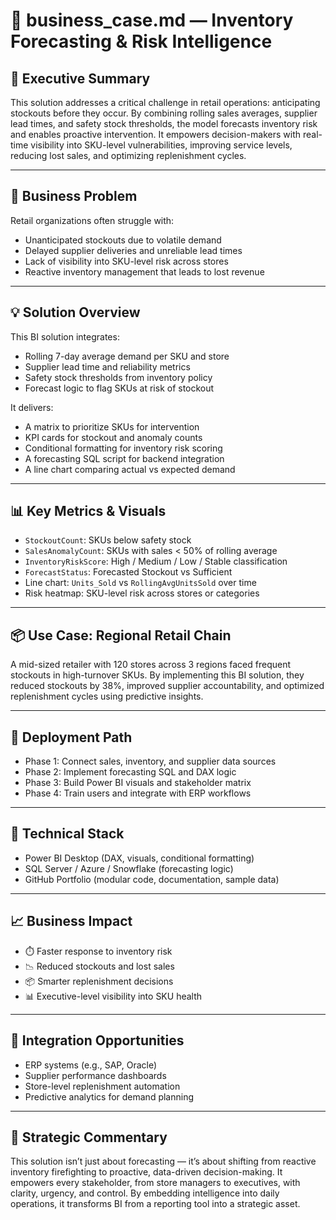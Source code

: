 # 📄 business_case.md — Inventory Forecasting & Risk Intelligence

## 🧠 Executive Summary
This solution addresses a critical challenge in retail operations: anticipating stockouts before they occur. By combining rolling sales averages, supplier lead times, and safety stock thresholds, the model forecasts inventory risk and enables proactive intervention. It empowers decision-makers with real-time visibility into SKU-level vulnerabilities, improving service levels, reducing lost sales, and optimizing replenishment cycles.

---

## 🎯 Business Problem
Retail organizations often struggle with:
- Unanticipated stockouts due to volatile demand
- Delayed supplier deliveries and unreliable lead times
- Lack of visibility into SKU-level risk across stores
- Reactive inventory management that leads to lost revenue

---

## 💡 Solution Overview
This BI solution integrates:
- Rolling 7-day average demand per SKU and store
- Supplier lead time and reliability metrics
- Safety stock thresholds from inventory policy
- Forecast logic to flag SKUs at risk of stockout

It delivers:
- A matrix to prioritize SKUs for intervention
- KPI cards for stockout and anomaly counts
- Conditional formatting for inventory risk scoring
- A forecasting SQL script for backend integration
- A line chart comparing actual vs expected demand

---

## 📊 Key Metrics & Visuals
- `StockoutCount`: SKUs below safety stock
- `SalesAnomalyCount`: SKUs with sales < 50% of rolling average
- `InventoryRiskScore`: High / Medium / Low / Stable classification
- `ForecastStatus`: Forecasted Stockout vs Sufficient
- Line chart: `Units_Sold` vs `RollingAvgUnitsSold` over time
- Risk heatmap: SKU-level risk across stores or categories

---

## 📦 Use Case: Regional Retail Chain
A mid-sized retailer with 120 stores across 3 regions faced frequent stockouts in high-turnover SKUs. By implementing this BI solution, they reduced stockouts by 38%, improved supplier accountability, and optimized replenishment cycles using predictive insights.

---

## 🚀 Deployment Path
- Phase 1: Connect sales, inventory, and supplier data sources
- Phase 2: Implement forecasting SQL and DAX logic
- Phase 3: Build Power BI visuals and stakeholder matrix
- Phase 4: Train users and integrate with ERP workflows

---

## 🔧 Technical Stack
- Power BI Desktop (DAX, visuals, conditional formatting)
- SQL Server / Azure / Snowflake (forecasting logic)
- GitHub Portfolio (modular code, documentation, sample data)

---

## 📈 Business Impact
- ⏱️ Faster response to inventory risk
- 📉 Reduced stockouts and lost sales
- 📦 Smarter replenishment decisions
- 📊 Executive-level visibility into SKU health

---

## 🧩 Integration Opportunities
- ERP systems (e.g., SAP, Oracle)
- Supplier performance dashboards
- Store-level replenishment automation
- Predictive analytics for demand planning

---

## 🧠 Strategic Commentary
This solution isn’t just about forecasting — it’s about shifting from reactive inventory firefighting to proactive, data-driven decision-making. It empowers every stakeholder, from store managers to executives, with clarity, urgency, and control. By embedding intelligence into daily operations, it transforms BI from a reporting tool into a strategic asset.
